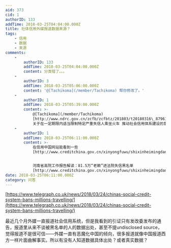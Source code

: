 ```yaml
---
aid: 373
cid: 1
authorID: 133
addTime: 2018-03-25T04:04:00.000Z
title: 社体信用外媒报道数据来源？
tags:
    - 信用
    - 数据
    - 来源
comments:
    -
        authorID: 133
        addTime: 2018-03-25T04:04:00.000Z
        content: 分类错了。。。
    -
        authorID: 3
        addTime: 2018-03-25T05:06:00.000Z
        content: '@[Tachikoma](/member/Tachikoma) 帮你修改了。'
    -
        authorID: 1
        addTime: 2018-03-25T05:39:00.000Z
        content: >-
            @[Tachikoma](/member/Tachikoma)
            [http://www.ndrc.gov.cn/zcfb/zcfbtz/201803/t20180316\_879618.html](http://www.ndrc.gov.cn/zcfb/zcfbtz/201803/t20180316_879618.html)
            关于在一定期限内适当限制特定严重失信人乘坐火车 推动社会信用体系建设的意见
    -
        authorID: 1
        addTime: 2018-03-25T06:11:00.000Z
        content: >-
            在信用中国网站能看到一些
            [http://www.creditchina.gov.cn/xinyongfuwu/shixinheimingdan/](http://www.creditchina.gov.cn/xinyongfuwu/shixinheimingdan/)


            河南省高院工作报告解读：81.5万“老赖”进法院失信黑名单
            [http://www.creditchina.gov.cn/xinyongfuwu/shixinheimingdan/heimingdanyanxi/201801/t20180131\_107841.html](http://www.creditchina.gov.cn/xinyongfuwu/shixinheimingdan/heimingdanyanxi/201801/t20180131_107841.html)
date: 2018-03-25T06:11:00.000Z
category: 问答
---
```


[https://www.telegraph.co.uk/news/2018/03/24/chinas-social-credit-system-bans-millions-travelling/](https://www.telegraph.co.uk/news/2018/03/24/chinas-social-credit-system-bans-millions-travelling/)

最近几个月外媒一直报道社会信用系统，但是我看到的引证只有发改委发布的通告，报道里从来不谈被黑名单的人的数据出处，甚至不提undisclosed source，觉得报道不是很可信——外媒一直有恶魔化中国的倾向，很多报道就像中国报道西方一样片面曲解事实。所以有没有人知道数据具体出处？或者真实数据？
